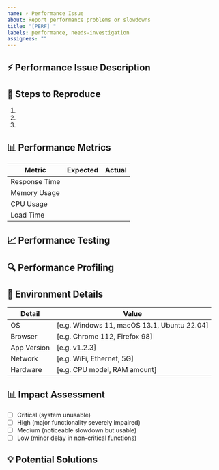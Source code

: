 ```yaml
---
name: ⚡ Performance Issue
about: Report performance problems or slowdowns
title: "[PERF] "
labels: performance, needs-investigation
assignees: ""
---
```


## ⚡ Performance Issue Description

<!-- Describe the performance problem you're experiencing -->

## 🔄 Steps to Reproduce

1.
2.
3.

## 📊 Performance Metrics

<!-- Share specific metrics if available -->

| Metric        | Expected | Actual |
| ------------- | -------- | ------ |
| Response Time |          |        |
| Memory Usage  |          |        |
| CPU Usage     |          |        |
| Load Time     |          |        |

## 📈 Performance Testing

<!-- Describe any performance tests conducted -->

## 🔍 Performance Profiling

<!-- Include any profiling data or methods used to identify bottlenecks -->

## 📱 Environment Details

<!-- Please complete the following information -->

| Detail      | Value                                       |
| ----------- | ------------------------------------------- |
| OS          | [e.g. Windows 11, macOS 13.1, Ubuntu 22.04] |
| Browser     | [e.g. Chrome 112, Firefox 98]               |
| App Version | [e.g. v1.2.3]                               |
| Network     | [e.g. WiFi, Ethernet, 5G]                   |
| Hardware    | [e.g. CPU model, RAM amount]                |

## 📊 Impact Assessment

<!-- How is this affecting users? -->

- [ ] Critical (system unusable)
- [ ] High (major functionality severely impaired)
- [ ] Medium (noticeable slowdown but usable)
- [ ] Low (minor delay in non-critical functions)

## 💡 Potential Solutions

<!-- Any ideas on how to address this issue? -->
